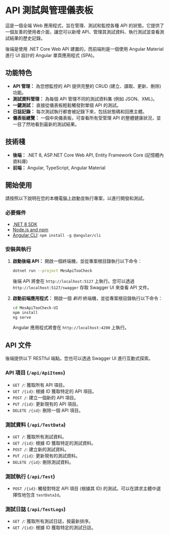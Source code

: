 # API 測試與管理儀表板

這是一個全端 Web 應用程式，旨在管理、測試和監控各種 API 的狀態。它提供了一個友善的使用者介面，讓您可以新增 API、管理其測試資料、執行測試並查看測試結果的歷史記錄。

後端是使用 .NET Core Web API 建置的，而前端則是一個使用 Angular Material 進行 UI 設計的 Angular 單頁應用程式 (SPA)。

## 功能特色

- **API 管理：** 為您想監控的 API 提供完整的 CRUD (建立、讀取、更新、刪除) 功能。
- **測試資料管理：** 為每個 API 管理不同的測試資料集 (例如 JSON、XML)。
- **一鍵測試：** 直接從儀表板輕鬆觸發對單個 API 的測試。
- **日誌記錄：** 每次測試執行都會被記錄下來，包括狀態碼和回應主體。
- **儀表板總覽：** 一個中央儀表板，可查看所有受管理 API 的整體健康狀況，並一目了然地看到最新的測試結果。

## 技術棧

- **後端：** .NET 8, ASP.NET Core Web API, Entity Framework Core (記憶體內資料庫)
- **前端：** Angular, TypeScript, Angular Material

## 開始使用

請按照以下說明在您的本機電腦上啟動並執行專案，以進行開發和測試。

### 必要條件

- [.NET 8 SDK](https://dotnet.microsoft.com/download/dotnet/8.0)
- [Node.js and npm](https://nodejs.org/)
- [Angular CLI](https://angular.io/cli): `npm install -g @angular/cli`

### 安裝與執行

1.  **啟動後端 API：**
    開啟一個終端機，並從專案根目錄執行以下命令：
    ```bash
    dotnet run --project MesApiTooCheck
    ```
    後端 API 將會在 `http://localhost:5127` 上執行。您可以透過 `http://localhost:5127/swagger` 存取 Swagger UI 來查看 API 文件。

2.  **啟動前端應用程式：**
    開啟一個 *新的* 終端機，並從專案根目錄執行以下命令：
    ```bash
    cd MesApiTooCheck-UI
    npm install
    ng serve
    ```
    Angular 應用程式將會在 `http://localhost:4200` 上執行。

## API 文件

後端提供以下 RESTful 端點。您也可以透過 Swagger UI 進行互動式探索。

### API 項目 (`/api/ApiItems`)
- `GET /`: 獲取所有 API 項目。
- `GET /{id}`: 根據 ID 獲取特定的 API 項目。
- `POST /`: 建立一個新的 API 項目。
- `PUT /{id}`: 更新現有的 API 項目。
- `DELETE /{id}`: 刪除一個 API 項目。

### 測試資料 (`/api/TestData`)
- `GET /`: 獲取所有測試資料。
- `GET /{id}`: 根據 ID 獲取特定的測試資料。
- `POST /`: 建立新的測試資料。
- `PUT /{id}`: 更新現有的測試資料。
- `DELETE /{id}`: 刪除測試資料。

### 測試執行 (`/api/Test`)
- `POST /{id}`: 觸發對特定 API 項目 (根據其 ID) 的測試。可以在請求主體中選擇性地包含 `testDataId`。

### 測試日誌 (`/api/TestLogs`)
- `GET /`: 獲取所有測試日誌，按最新排序。
- `GET /{id}`: 根據 ID 獲取特定的測試日誌。